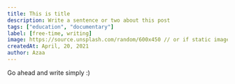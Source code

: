 ```yaml
---
title: This is title
description: Write a sentence or two about this post
tags: ["education", "documentary"]
label: [free-time, writing]
image: https://source.unsplash.com/random/600x450 // or if static image "image-file-name" (image should be in .jpg format)
createdAt: April, 20, 2021
author: Azaa
---
```


Go ahead and write simply :)
